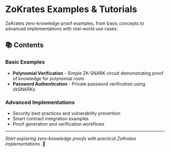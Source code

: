 # ZoKrates Examples & Tutorials

ZoKrates zero-knowledge proof examples, from basic concepts to advanced implementations with real-world use cases.

## 📚 Contents

### Basic Examples
- **Polynomial Verification** - Simple ZK-SNARK circuit demonstrating proof of knowledge for polynomial roots
- **Password Authentication** - Private password verification using zkSNARKs

### Advanced Implementations
- Security best practices and vulnerability prevention
- Smart contract integration examples
- Proof generation and verification workflows

---

*Start exploring zero-knowledge proofs with practical ZoKrates implementations.* 🚀
